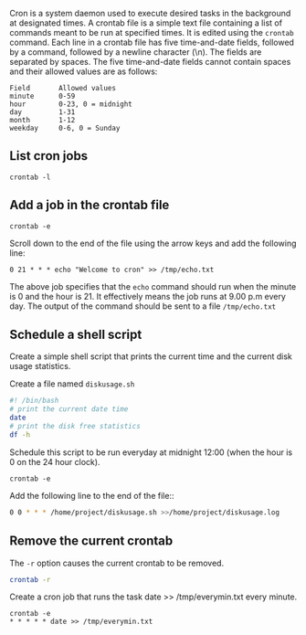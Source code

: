 Cron is a system daemon used to execute desired tasks in the background at designated times.
A crontab file is a simple text file containing a list of commands meant to be run at specified times. It is edited using the `crontab` command.
Each line in a crontab file has five time-and-date fields, followed by a command, followed by a newline character (\n). The fields are separated by spaces.
The five time-and-date fields cannot contain spaces and their allowed values are as follows:

```
Field	    Allowed values
minute	    0-59
hour	    0-23, 0 = midnight
day	        1-31
month	    1-12
weekday	    0-6, 0 = Sunday
```

## List cron jobs

```
crontab -l
```

## Add a job in the crontab file

```
crontab -e
```
Scroll down to the end of the file using the arrow keys and add the following line:
```
0 21 * * * echo "Welcome to cron" >> /tmp/echo.txt
```
The above job specifies that the `echo` command should run when the minute is 0 and the hour is 21. 
It effectively means the job runs at 9.00 p.m every day.
The output of the command should be sent to a file `/tmp/echo.txt`


## Schedule a shell script
Create a simple shell script that prints the current time and the current disk usage statistics.

Create a file named `diskusage.sh `
```bash
#! /bin/bash
# print the current date time
date
# print the disk free statistics
df -h
```

Schedule this script to be run everyday at midnight 12:00 (when the hour is 0 on the 24 hour clock).

```
crontab -e
```
Add the following line to the end of the file::

```bash
0 0 * * * /home/project/diskusage.sh >>/home/project/diskusage.log
```

## Remove the current crontab
The `-r` option causes the current crontab to be removed.
```bash
crontab -r
```

Create a cron job that runs the task date >> /tmp/everymin.txt every minute.
```
crontab -e
* * * * * date >> /tmp/everymin.txt
```